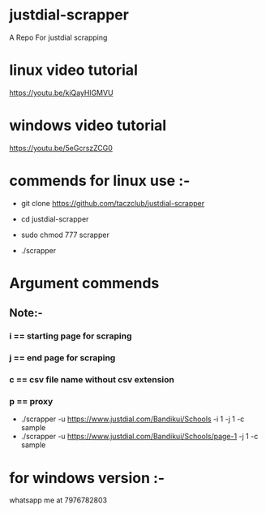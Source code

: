 # justdial-scrapper
A Repo For justdial scrapping

# linux video tutorial
https://youtu.be/kiQayHlGMVU

# windows video tutorial
https://youtu.be/5eGcrszZCG0

# commends for linux use :-

- git clone https://github.com/taczclub/justdial-scrapper 

- cd justdial-scrapper

- sudo chmod 777 scrapper

- ./scrapper

# Argument commends

## Note:- 

### i == starting page for scraping
### j == end page for scraping
### c == csv file name without csv extension
### p == proxy
- ./scrapper -u https://www.justdial.com/Bandikui/Schools -i 1 -j 1 -c sample
- ./scrapper -u https://www.justdial.com/Bandikui/Schools/page-1 -j 1 -c sample

# for windows version :-
whatsapp me at 7976782803
